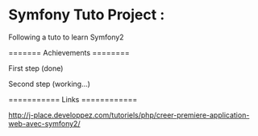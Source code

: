 Symfony Tuto Project : 
========================

Following a tuto to learn Symfony2

======= Achievements ========

First step (done)

Second step (working...)


=========== Links ============

http://j-place.developpez.com/tutoriels/php/creer-premiere-application-web-avec-symfony2/
